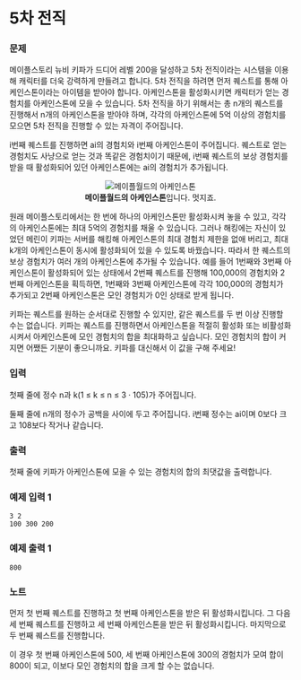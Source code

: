 # 5차 전직

### 문제

메이플스토리 뉴비 키파가 드디어 레벨 200을 달성하고 5차 전직이라는 시스템을 이용해 캐릭터를 더욱 강력하게 만들려고 합니다. 5차 전직을 하려면 먼저 퀘스트를 통해 아케인스톤이라는 아이템을 받아야 합니다. 아케인스톤을 활성화시키면 캐릭터가 얻는 경험치를 아케인스톤에 모을 수 있습니다. 5차 전직을 하기 위해서는 총 n개의 퀘스트를 진행해서 n개의 아케인스톤을 받아야 하며, 각각의 아케인스톤에 5억 이상의 경험치를 모으면 5차 전직을 진행할 수 있는 자격이 주어집니다.

i번째 퀘스트를 진행하면 ai의 경험치와 i번째 아케인스톤이 주어집니다. 퀘스트로 얻는 경험치도 사냥으로 얻는 것과 똑같은 경험치이기 때문에, i번째 퀘스트의 보상 경험치를 받을 때 활성화되어 있던 아케인스톤에는 ai의 경험치가 추가됩니다.

<p style="text-align: center;"><img alt="메이플월드의 아케인스톤" src="https://upload.acmicpc.net/ad5d9cc7-aa8b-4d6d-a378-a5f9104af010/-/preview/" /><br clear="right" />
<strong>메이플월드의 아케인스톤</strong>입니다. 멋지죠.</p>

원래 메이플스토리에서는 한 번에 하나의 아케인스톤만 활성화시켜 놓을 수 있고, 각각의 아케인스톤에는 최대 5억의 경험치를 채울 수 있습니다. 그러나 해킹에는 자신이 있었던 메린이 키파는 서버를 해킹해 아케인스톤의 최대 경험치 제한을 없애 버리고, 최대 k개의 아케인스톤이 동시에 활성화되어 있을 수 있도록 바꿨습니다. 따라서 한 퀘스트의 보상 경험치가 여러 개의 아케인스톤에 추가될 수 있습니다. 예를 들어 1번째와 3번째 아케인스톤이 활성화되어 있는 상태에서 2번째 퀘스트를 진행해 100,000의 경험치와 2번째 아케인스톤을 획득하면, 1번째와 3번째 아케인스톤에 각각 100,000의 경험치가 추가되고 2번째 아케인스톤은 모인 경험치가 0인 상태로 받게 됩니다.

키파는 퀘스트를 원하는 순서대로 진행할 수 있지만, 같은 퀘스트를 두 번 이상 진행할 수는 없습니다. 키파는 퀘스트를 진행하면서 아케인스톤을 적절히 활성화 또는 비활성화시켜서 아케인스톤에 모인 경험치의 합을 최대화하고 싶습니다. 모인 경험치의 합이 커지면 어쨌든 기분이 좋으니까요. 키파를 대신해서 이 값을 구해 주세요!

### 입력

첫째 줄에 정수 n과 k(1 ≤ k ≤ n ≤ 3 · 105)가 주어집니다.

둘째 줄에 n개의 정수가 공백을 사이에 두고 주어집니다. i번째 정수는 ai이며 0보다 크고 108보다 작거나 같습니다.

### 출력

첫째 줄에 키파가 아케인스톤에 모을 수 있는 경험치의 합의 최댓값을 출력합니다.

### 예제 입력 1

```
3 2
100 300 200
```

### 예제 출력 1

```
800
```

### 노트

먼저 첫 번째 퀘스트를 진행하고 첫 번째 아케인스톤을 받은 뒤 활성화시킵니다. 그 다음 세 번째 퀘스트를 진행하고 세 번째 아케인스톤을 받은 뒤 활성화시킵니다. 마지막으로 두 번째 퀘스트를 진행합니다.

이 경우 첫 번째 아케인스톤에 500, 세 번째 아케인스톤에 300의 경험치가 모여 합이 800이 되고, 이보다 모인 경험치의 합을 크게 할 수는 없습니다.
